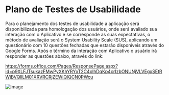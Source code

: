 # Plano de Testes de Usabilidade

Para o planejamento dos testes de usabilidade a aplicação será disponibilizada para homologação dos usuários, onde será avaliado sua interação com o Aplicativo e se corresponde as suas expectativas, o método de avaliação será o System Usability Scale (SUS), aplicando um questionário com 10 questões fechadas que estarão disponíveis através do Google Forms. Após o término da interação com Aplicativo o usuário irá responder as questões abaixo, através do link: 

https://forms.office.com/Pages/ResponsePage.aspx?id=p9XLFJTsukazFMwPyXKhYRYxT2C4olhDqKp4crIzbONUNjVLVEgxSEtRWjBVQllLM01XRVRCRjZEWiQlQCN0PWcu 

![image](https://user-images.githubusercontent.com/70074475/167277063-f0bfe96a-f129-4ecd-8dcd-d2eae6a3d588.png)

